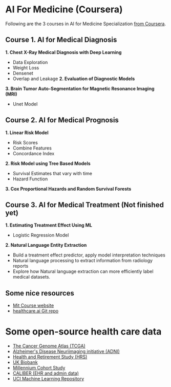 # AI For Medicine (Coursera)

Following are the 3 courses in AI for Medicine Specialization [from Coursera](https://www.coursera.org/specializations/ai-for-medicine).

## Course 1. AI for Medical Diagnosis
**1. Chest X-Ray Medical Diagnosis with Deep Learning**
  - Data Exploration
  - Weight Loss
  - Densenet
  - Overlap and Leakage
**2. Evaluation of Diagnostic Models**

**3. Brain Tumor Auto-Segmentation for Magnetic Resonance Imaging (MRI)**
  - Unet Model

## Course 2. AI for Medical Prognosis
**1. Linear Risk Model**
  - Risk Scores
  - Combine Features
  - Concordance Index

**2. Risk Model using Tree Based Models**
  - Survival Estimates that vary with time
  - Hazard Function

**3. Cox Proportional Hazards and Random Survival Forests**

## Course 3. AI for Medical Treatment (Not finished yet)
**1. Estimating Treatment Effect Using ML**
  - Logistic Regression Model

**2. Natural Language Entity Extraction**
  - Build a treatment effect predictor, apply model interpretation techniques
  - Natural language processing to extract information from radiology reports
  - Explore how Natural language extraction can more efficiently label medical datasets.

## Some nice resources
* [Mit Course website](https://mlhc19mit.github.io/)
* [healthcare.ai Git repo](https://github.com/HealthCatalyst/healthcareai-py)

# Some open-source health care data

* [The Cancer Genome Atlas (TCGA)](https://www.cancer.gov/about-nci/organization/ccg/research/structural-genomics/tcga)
* [Alzheimer's Disease Neuriimaging initiative (ADNI)](http://adni.loni.usc.edu/) 
* [Health and Retirement Study (HRS)](https://hrs.isr.umich.edu/data-products)
* [UK Biobank](https://www.ukbiobank.ac.uk/)
* [Millennium Cohort Study ](https://www.millenniumcohort.org/)
* [CALIBER (EHR and admin data) ](https://caliberresearch.org/portal)
* [UCI Machine Learning Repository](https://archive.ics.uci.edu/ml/index.php)
